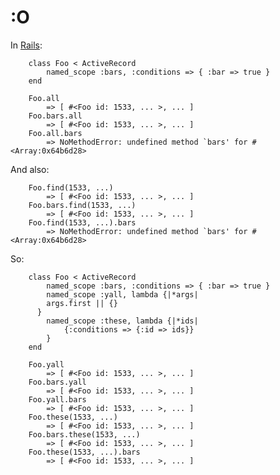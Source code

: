 :O
===

In [Rails](http://api.rubyonrails.org/classes/ActiveRecord/NamedScope/ClassMethods.html):

		class Foo < ActiveRecord
			named_scope :bars, :conditions => { :bar => true }
		end
		
		Foo.all
			=> [ #<Foo id: 1533, ... >, ... ]
		Foo.bars.all
			=> [ #<Foo id: 1533, ... >, ... ]
		Foo.all.bars
			=> NoMethodError: undefined method `bars' for #<Array:0x64b6d28>
			
And also:

		Foo.find(1533, ...)
			=> [ #<Foo id: 1533, ... >, ... ]
		Foo.bars.find(1533, ...)
			=> [ #<Foo id: 1533, ... >, ... ]
		Foo.find(1533, ...).bars
			=> NoMethodError: undefined method `bars' for #<Array:0x64b6d28>

So:

		class Foo < ActiveRecord
			named_scope :bars, :conditions => { :bar => true }
			named_scope :yall, lambda {|*args|
		    args.first || {}
		  }
			named_scope :these, lambda {|*ids|
				{:conditions => {:id => ids}}
			}
		end

		Foo.yall
			=> [ #<Foo id: 1533, ... >, ... ]
		Foo.bars.yall
			=> [ #<Foo id: 1533, ... >, ... ]
		Foo.yall.bars
			=> [ #<Foo id: 1533, ... >, ... ]
		Foo.these(1533, ...)
			=> [ #<Foo id: 1533, ... >, ... ]
		Foo.bars.these(1533, ...)
			=> [ #<Foo id: 1533, ... >, ... ]
		Foo.these(1533, ...).bars
			=> [ #<Foo id: 1533, ... >, ... ]